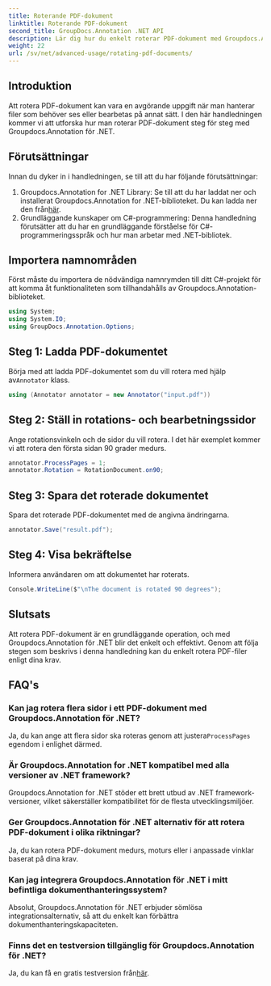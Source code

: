 ```yaml
---
title: Roterande PDF-dokument
linktitle: Roterande PDF-dokument
second_title: GroupDocs.Annotation .NET API
description: Lär dig hur du enkelt roterar PDF-dokument med Groupdocs.Annotation för .NET. Förbättra effektiviteten i dokumenthanteringen.
weight: 22
url: /sv/net/advanced-usage/rotating-pdf-documents/
---
```

## Introduktion
Att rotera PDF-dokument kan vara en avgörande uppgift när man hanterar filer som behöver ses eller bearbetas på annat sätt. I den här handledningen kommer vi att utforska hur man roterar PDF-dokument steg för steg med Groupdocs.Annotation för .NET.
## Förutsättningar
Innan du dyker in i handledningen, se till att du har följande förutsättningar:
1.  Groupdocs.Annotation for .NET Library: Se till att du har laddat ner och installerat Groupdocs.Annotation for .NET-biblioteket. Du kan ladda ner den från[här](https://releases.groupdocs.com/annotation/net/).
2. Grundläggande kunskaper om C#-programmering: Denna handledning förutsätter att du har en grundläggande förståelse för C#-programmeringsspråk och hur man arbetar med .NET-bibliotek.

## Importera namnområden
Först måste du importera de nödvändiga namnrymden till ditt C#-projekt för att komma åt funktionaliteten som tillhandahålls av Groupdocs.Annotation-biblioteket.
```csharp
using System;
using System.IO;
using GroupDocs.Annotation.Options;
```
## Steg 1: Ladda PDF-dokumentet
 Börja med att ladda PDF-dokumentet som du vill rotera med hjälp av`Annotator` klass.
```csharp
using (Annotator annotator = new Annotator("input.pdf"))
```
## Steg 2: Ställ in rotations- och bearbetningssidor
Ange rotationsvinkeln och de sidor du vill rotera. I det här exemplet kommer vi att rotera den första sidan 90 grader medurs.
```csharp
annotator.ProcessPages = 1;
annotator.Rotation = RotationDocument.on90;
```
## Steg 3: Spara det roterade dokumentet
Spara det roterade PDF-dokumentet med de angivna ändringarna.
```csharp
annotator.Save("result.pdf");
```
## Steg 4: Visa bekräftelse
Informera användaren om att dokumentet har roterats.
```csharp
Console.WriteLine($"\nThe document is rotated 90 degrees");
```

## Slutsats
Att rotera PDF-dokument är en grundläggande operation, och med Groupdocs.Annotation för .NET blir det enkelt och effektivt. Genom att följa stegen som beskrivs i denna handledning kan du enkelt rotera PDF-filer enligt dina krav.
## FAQ's
### Kan jag rotera flera sidor i ett PDF-dokument med Groupdocs.Annotation för .NET?
 Ja, du kan ange att flera sidor ska roteras genom att justera`ProcessPages` egendom i enlighet därmed.
### Är Groupdocs.Annotation for .NET kompatibel med alla versioner av .NET framework?
Groupdocs.Annotation for .NET stöder ett brett utbud av .NET framework-versioner, vilket säkerställer kompatibilitet för de flesta utvecklingsmiljöer.
### Ger Groupdocs.Annotation för .NET alternativ för att rotera PDF-dokument i olika riktningar?
Ja, du kan rotera PDF-dokument medurs, moturs eller i anpassade vinklar baserat på dina krav.
### Kan jag integrera Groupdocs.Annotation för .NET i mitt befintliga dokumenthanteringssystem?
Absolut, Groupdocs.Annotation för .NET erbjuder sömlösa integrationsalternativ, så att du enkelt kan förbättra dokumenthanteringskapaciteten.
### Finns det en testversion tillgänglig för Groupdocs.Annotation för .NET?
 Ja, du kan få en gratis testversion från[här](https://releases.groupdocs.com/).